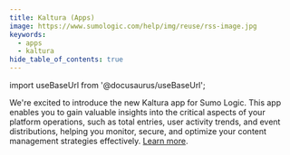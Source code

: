 ```yaml
---
title: Kaltura (Apps)
image: https://www.sumologic.com/help/img/reuse/rss-image.jpg
keywords:
  - apps
  - kaltura
hide_table_of_contents: true    
---
```


import useBaseUrl from '@docusaurus/useBaseUrl';

We're excited to introduce the new Kaltura app for Sumo Logic. This app enables you to gain valuable insights into the critical aspects of your platform operations, such as total entries, user activity trends, and event distributions, helping you monitor, secure, and optimize your content management strategies effectively. [Learn more](/docs/integrations/saas-cloud/kaltura).
